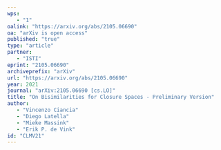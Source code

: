 ```yaml
---
wps: 
   - "1"
oalink: "https://arxiv.org/abs/2105.06690"
oa: "arXiv is open access"
published: "true"
type: "article"
partner: 
   - "ISTI"
eprint: "2105.06690"
archiveprefix: "arXiv"
url: "https://arxiv.org/abs/2105.06690"
year: 2021
journal: "arXiv:2105.06690 [cs.LO]"
title: "On Bisimilarities for Closure Spaces - Preliminary Version"
author: 
   - "Vincenzo Ciancia"
   - "Diego Latella"
   - "Mieke Massink"
   - "Erik P. de Vink"
id: "CLMV21"
---
```

